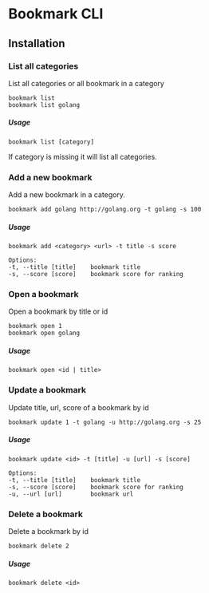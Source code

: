 # Bookmark CLI

## Installation

### List all categories

List all categories or all bookmark in a category

```
bookmark list
bookmark list golang
```

##### Usage

```
bookmark list [category]
```

If category is missing it will list all categories.

### Add a new bookmark

Add a new bookmark in a category.

```
bookmark add golang http://golang.org -t golang -s 100
```

##### Usage

```
bookmark add <category> <url> -t title -s score

Options:
-t, --title [title]    bookmark title
-s, --score [score]    bookmark score for ranking
```

### Open a bookmark

Open a bookmark by title or id

```
bookmark open 1
bookmark open golang
```

##### Usage

```
bookmark open <id | title>
```

### Update a bookmark

Update title, url, score of a bookmark by id

```
bookmark update 1 -t golang -u http://golang.org -s 25
```

##### Usage

```
bookmark update <id> -t [title] -u [url] -s [score]

Options:
-t, --title [title]    bookmark title
-s, --score [score]    bookmark score for ranking
-u, --url [url]        bookmark url
```

### Delete a bookmark

Delete a bookmark by id

```
bookmark delete 2
```

##### Usage

```
bookmark delete <id>
```
